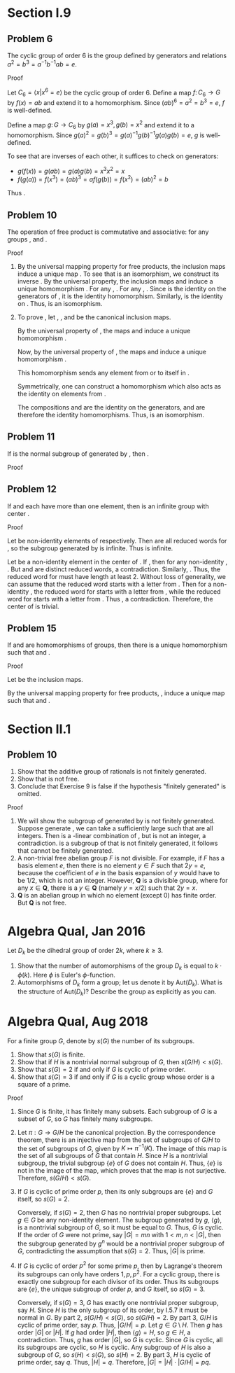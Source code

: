 # Section I.9
## Problem 6
The cyclic group of order 6 is the group defined by generators  and relations $a^2=b^3=a^{-1} b^{-1} a b=e$.

Proof

Let $C_6=\langle x|x^6=e\rangle$ be the cyclic group of order 6. Define a map $f\colon C_6\to G$ by $f(x)=ab$ and extend it to a homomorphism. Since $(ab)^6=a^2=b^3=e$, $f$ is well-defined.

Define a map $g\colon G\to C_6$ by $g(a)=x^3,g(b)=x^2$ and extend it to a homomorphism. Since $g(a)^2=g(b)^3=g(a)^{-1}g(b)^{-1}g(a)g(b)=e$, $g$ is well-defined.

To see that  are inverses of each other, it suffices to check on generators:
- $g(f(x))=g(ab)=g(a)g(b)=x^3x^2=x$
- $f(g(a))=f(x^3)=(ab)^3=af(g(b))=f(x^2)=(ab)^2=b$

Thus  .

## Problem 10
The operation of free product is commutative and associative: for any groups ,     and      .

Proof

1. By the universal mapping property for free products, the inclusion maps      induce a unique map    . To see that  is an isomorphism, we construct its inverse     . By the universal property, the inclusion maps     and     induce a unique homomorphism     .
   For any  ,     . For any  ,     . Since   is the identity on the generators of  , it is the identity homomorphism. Similarly,   is the identity on  . Thus,  is an isomorphism.

2. To prove      , let    ,    , and     be the canonical inclusion maps.

   By the universal property of  , the maps  and  induce a unique homomorphism     .

   Now, by the universal property of   , the maps     and      induce a unique homomorphism      .

   This homomorphism  sends any element from  or  to itself in   .

   Symmetrically, one can construct a homomorphism       which also acts as the identity on elements from .

   The compositions   and   are the identity on the generators, and are therefore the identity homomorphisms. Thus,  is an isomorphism.

## Problem 11
If  is the normal subgroup of   generated by , then   .

Proof

## Problem 12
If  and  each have more than one element, then   is an infinite group with center .

Proof

Let  be non-identity elements of  respectively. Then  are all reduced words for  , so the subgroup generated by  is infinite. Thus   is infinite.

Let  be a non-identity element in the center of  . If  , then for any non-identity  ,  . But  and  are distinct reduced words, a contradiction. Similarly,  . Thus, the reduced word for  must have length at least 2. Without loss of generality, we can assume that the reduced word  starts with a letter from . Then for a non-identity  , the reduced word for  starts with a letter from , while the reduced word for  starts with a letter from . Thus  , a contradiction. Therefore, the center of   is trivial.

## Problem 15
If    and    are homomorphisms of groups, then there is a unique homomorphism      such that    and   .

Proof

Let        be the inclusion maps.

By the universal mapping property for free products,     ,      induce a unique map      such that    and   .

# Section II.1
## Problem 10
1. Show that the additive group of rationals  is not finitely generated.
2. Show that  is not free.
3. Conclude that Exercise 9 is false if the hypothesis "finitely generated" is omitted.

Proof

1. We will show the subgroup  of  generated by    is not finitely generated. Suppose  generate , we can take a sufficiently large   such that  are all integers. Then    is a -linear combination of , but  is not an integer, a contradiction.  is a subgroup of  that is not finitely generated, it follows that  cannot be finitely generated.
2. A non-trivial free abelian group $F$ is not divisible. For example, if $F$ has a basis element $e$, then there is no element $y \in F$ such that $2y = e$, because the coefficient of $e$ in the basis expansion of $y$ would have to be $1/2$, which is not an integer. However, $\mathbf{Q}$ is a divisible group, where for any $x \in \mathbf{Q}$, there is a $y \in \mathbf{Q}$ (namely $y=x/2$) such that $2y=x$.
3. $\mathbf{Q}$ is an abelian group in which no element (except 0) has finite order. But $\mathbf{Q}$ is not free.

# Algebra Qual, Jan 2016
Let $D_k$ be the dihedral group of order $2 k$, where $k \geq 3$.

1. Show that the number of automorphisms of the group $D_k$ is equal to $k \cdot \phi(k)$. Here $\phi$ is Euler's $\phi$-function.
2. Automorphisms of $D_k$ form a group; let us denote it by $\mathrm{Aut}(D_k)$. What is the structure of $\mathrm{Aut}(D_k)$? Describe the group as explicitly as you can.


# Algebra Qual, Aug 2018
For a finite group $G$, denote by $s(G)$ the number of its subgroups.
1. Show that $s(G)$ is finite.
2. Show that if $H$ is a nontrivial normal subgroup of $G$, then $s(G / H)<s(G)$.
3. Show that $s(G)=2$ if and only if $G$ is cyclic of prime order.
4. Show that $s(G)=3$ if and only if $G$ is a cyclic group whose order is a square of a prime.

Proof

1. Since $G$ is finite, it has finitely many subsets. Each subgroup of $G$ is a subset of $G$, so $G$ has finitely many subgroups.
2. Let $\pi: G \to G/H$ be the canonical projection. By the correspondence theorem, there is an injective map from the set of subgroups of $G/H$ to the set of subgroups of $G$, given by $K \mapsto \pi^{-1}(K)$. The image of this map is the set of all subgroups of $G$ that contain $H$. Since $H$ is a nontrivial subgroup, the trivial subgroup $`\{e\}`$ of $G$ does not contain $H$. Thus, $`\{e\}`$ is not in the image of the map, which proves that the map is not surjective. Therefore, $s(G/H) < s(G)$.
3. If $G$ is cyclic of prime order $p$, then its only subgroups are $`\{e\}`$ and $G$ itself, so $s(G) = 2$.

    Conversely, if $s(G) = 2$, then $G$ has no nontrivial proper subgroups. Let $g \in G$ be any non-identity element. The subgroup generated by $g$, $\langle g \rangle$, is a nontrivial subgroup of $G$, so it must be equal to $G$. Thus, $G$ is cyclic. If the order of $G$ were not prime, say $|G| = mn$ with $1 < m, n < |G|$, then the subgroup generated by $g^n$ would be a nontrivial proper subgroup of $G$, contradicting the assumption that $s(G) = 2$. Thus, $|G|$ is prime.
4. If $G$ is cyclic of order $p^2$ for some prime $p$, then by Lagrange's theorem its subgroups can only have orders $1, p, p^2$. For a cyclic group, there is exactly one subgroup for each divisor of its order. Thus its subgroups are $`\{e\}`$, the unique subgroup of order $p$, and $G$ itself, so $s(G) = 3$.

    Conversely, if $s(G) = 3$, $G$ has exactly one nontrivial proper subgroup, say $H$. Since $H$ is the only subgroup of its order, by I.5.7 it must be normal in $G$. By part 2, $s(G/H) < s(G)$, so $s(G/H) = 2$. By part 3, $G/H$ is cyclic of prime order, say $p$. Thus, $|G/H| = p$.
    Let $g \in G\setminus H$. Then $g$ has order $|G|$ or $|H|$. If $g$ had order $|H|$, then $\langle g \rangle = H$, so $g \in H$, a contradiction. Thus, $g$ has order $|G|$, so $G$ is cyclic. Since $G$ is cyclic, all its subgroups are cyclic, so $H$ is cyclic.
    Any subgroup of $H$ is also a subgroup of $G$, so $s(H) < s(G)$, so $s(H) = 2$. By part 3, $H$ is cyclic of prime order, say $q$. Thus, $|H| = q$. Therefore, $|G| = |H| \cdot |G/H| = pq$.
